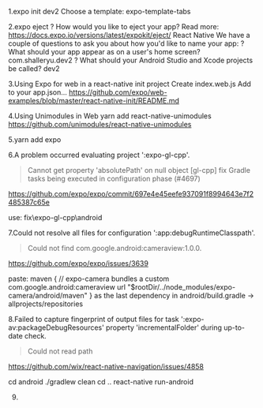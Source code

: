 1.expo init dev2
Choose a template: expo-template-tabs

2.expo eject
? How would you like to eject your app?
  Read more: https://docs.expo.io/versions/latest/expokit/eject/ React Native
We have a couple of questions to ask you about how you'd like to name your app:
? What should your app appear as on a user's home screen? com.shalleryu.dev2
? What should your Android Studio and Xcode projects be called? dev2

3.Using Expo for web in a react-native init project
Create index.web.js
Add to your app.json...
https://github.com/expo/web-examples/blob/master/react-native-init/README.md

4.Using Unimodules in Web
yarn add react-native-unimodules
https://github.com/unimodules/react-native-unimodules

5.yarn add expo

6.A problem occurred evaluating project ':expo-gl-cpp'.
> Cannot get property 'absolutePath' on null object
[gl-cpp] fix Gradle tasks being executed in configuration phase (#4697)

https://github.com/expo/expo/commit/697e4e45eefe937091f8994643e7f2485387c65e

use:
fix\expo-gl-cpp\android

7.Could not resolve all files for configuration ':app:debugRuntimeClasspath'.
> Could not find com.google.android:cameraview:1.0.0.

https://github.com/expo/expo/issues/3639

paste:
maven {
  // expo-camera bundles a custom com.google.android:cameraview
  url "$rootDir/../node_modules/expo-camera/android/maven"
}
as the last dependency in android/build.gradle -> allprojects/repositories

8.Failed to capture fingerprint of output files for task ':expo-av:packageDebugResources' property 'incrementalFolder' during up-to-date check.
> Could not read path

https://github.com/wix/react-native-navigation/issues/4858

cd android
./gradlew clean
cd ..
react-native run-android

9.